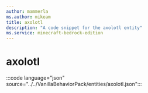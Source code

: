 ```yaml
---
author: mammerla
ms.author: mikeam
title: axolotl
description: "A code snippet for the axolotl entity"
ms.service: minecraft-bedrock-edition
---
```


# axolotl

:::code language="json" source="../../VanillaBehaviorPack/entities/axolotl.json":::
